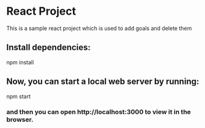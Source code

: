 # React Project
This is a sample react project which is used to add goals and delete them

## Install dependencies:
 npm install
## Now, you can start a local web server by running:
 npm start
### and then you can open http://localhost:3000 to view it in the browser.
